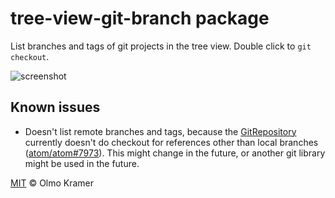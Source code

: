 # tree-view-git-branch package

List branches and tags of git projects in the tree view. Double click to `git checkout`.

![screenshot](https://raw.githubusercontent.com/olmokramer/atom-tree-view-git-branch/master/screencast.gif)

## Known issues

* Doesn't list remote branches and tags, because the [GitRepository](https://atom.io/docs/api/latest/GitRepository) currently doesn't do checkout for references other than local branches ([atom/atom#7973](https://github.com/atom/atom/issues/7973)). This might change in the future, or another git library might be used in the future.

[MIT](LICENSE.md) &copy; Olmo Kramer
